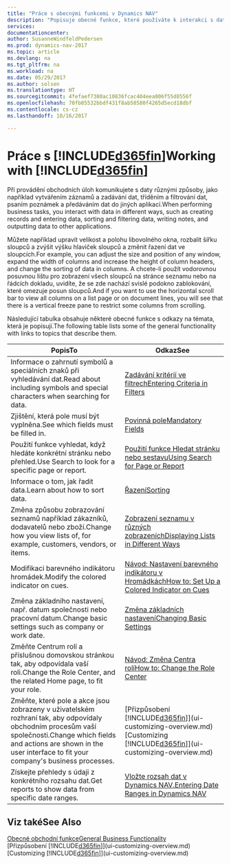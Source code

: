 ```yaml
---
title: "Práce s obecnými funkcemi v Dynamics NAV"
description: "Popisuje obecné funkce, které používáte k interakci s daty v Dynamics NAV, například zadávání hodnot, třídění dat a změna pohledu."
services: 
documentationcenter: 
author: SusanneWindfeldPedersen
ms.prod: dynamics-nav-2017
ms.topic: article
ms.devlang: na
ms.tgt_pltfrm: na
ms.workload: na
ms.date: 05/29/2017
ms.author: solsen
ms.translationtype: HT
ms.sourcegitcommit: 4fefaef7380ac10836fcac404eea006f55d8556f
ms.openlocfilehash: 70fb85532bbdf431f8ab58580f4265d5ecd18dbf
ms.contentlocale: cs-cz
ms.lasthandoff: 10/16/2017

---
```

# <a name="working-with-included365finincludesd365finlongmdmd"></a><span data-ttu-id="0861d-103">Práce s [!INCLUDE[d365fin](includes/d365fin_long_md.md)]</span><span class="sxs-lookup"><span data-stu-id="0861d-103">Working with [!INCLUDE[d365fin](includes/d365fin_long_md.md)]</span></span>
<span data-ttu-id="0861d-104">Při provádění obchodních úloh komunikujete s daty různými způsoby, jako například vytvářením záznamů a zadávání dat, tříděním a filtrování dat, psaním poznámek a předáváním dat do jiných aplikací.</span><span class="sxs-lookup"><span data-stu-id="0861d-104">When performing business tasks, you interact with data in different ways, such as creating records and entering data, sorting and filtering data, writing notes, and outputting data to other applications.</span></span>

<span data-ttu-id="0861d-105">Můžete například upravit velikost a polohu libovolného okna, rozbalit šířku sloupců a zvýšit výšku hlaviček sloupců a změnit řazení dat ve sloupcích.</span><span class="sxs-lookup"><span data-stu-id="0861d-105">For example, you can adjust the size and position of any window, expand the width of columns and increase the height of column headers, and change the sorting of data in columns.</span></span> <span data-ttu-id="0861d-106">A chcete-li použít vodorovnou posuvnou lištu pro zobrazení všech sloupců na stránce seznamu nebo na řádcích dokladu, uvidíte, že se zde nachází svislé podokno zablokování, které omezuje posun sloupců.</span><span class="sxs-lookup"><span data-stu-id="0861d-106">And if you want to use the horizontal scroll bar to view all columns on a list page or on document lines, you will see that there is a vertical freeze pane to restrict some columns from scrolling.</span></span>

<span data-ttu-id="0861d-107">Následující tabulka obsahuje některé obecné funkce s odkazy na témata, která je popisují.</span><span class="sxs-lookup"><span data-stu-id="0861d-107">The following table lists some of the general functionality with links to topics that describe them.</span></span>

| <span data-ttu-id="0861d-108">Popis</span><span class="sxs-lookup"><span data-stu-id="0861d-108">To</span></span> | <span data-ttu-id="0861d-109">Odkaz</span><span class="sxs-lookup"><span data-stu-id="0861d-109">See</span></span> |
| --- | --- |
| <span data-ttu-id="0861d-110">Informace o zahrnutí symbolů a speciálních znaků při vyhledávání dat.</span><span class="sxs-lookup"><span data-stu-id="0861d-110">Read about including symbols and special characters when searching for data.</span></span> |[<span data-ttu-id="0861d-111">Zadávání kritérií ve filtrech</span><span class="sxs-lookup"><span data-stu-id="0861d-111">Entering Criteria in Filters</span></span>](ui-enter-criteria-filters.md) |
| <span data-ttu-id="0861d-112">Zjištění, která pole musí být vyplněna.</span><span class="sxs-lookup"><span data-stu-id="0861d-112">See which fields must be filled in.</span></span> |[<span data-ttu-id="0861d-113">Povinná pole</span><span class="sxs-lookup"><span data-stu-id="0861d-113">Mandatory Fields</span></span>](ui-mandatory-fields.md) |
| <span data-ttu-id="0861d-114">Použití funkce vyhledat, když hledáte konkrétní stránku nebo přehled.</span><span class="sxs-lookup"><span data-stu-id="0861d-114">Use Search to look for a specific page or report.</span></span> |[<span data-ttu-id="0861d-115">Použití funkce Hledat stránku nebo sestavu</span><span class="sxs-lookup"><span data-stu-id="0861d-115">Using Search for Page or Report</span></span>](ui-search.md) |
| <span data-ttu-id="0861d-116">Informace o tom, jak řadit data.</span><span class="sxs-lookup"><span data-stu-id="0861d-116">Learn about how to sort data.</span></span> |[<span data-ttu-id="0861d-117">Řazení</span><span class="sxs-lookup"><span data-stu-id="0861d-117">Sorting</span></span>](ui-sorting.md) |
| <span data-ttu-id="0861d-118">Změna způsobu zobrazování seznamů například zákazníků, dodavatelů nebo zboží.</span><span class="sxs-lookup"><span data-stu-id="0861d-118">Change how you view lists of, for example, customers, vendors, or items.</span></span> |[<span data-ttu-id="0861d-119">Zobrazení seznamu v různých zobrazeních</span><span class="sxs-lookup"><span data-stu-id="0861d-119">Displaying Lists in Different Ways</span></span>](across-display-lists-different-views.md) |
| <span data-ttu-id="0861d-120">Modifikaci barevného indikátoru hromádek.</span><span class="sxs-lookup"><span data-stu-id="0861d-120">Modify the colored indicator on cues.</span></span> |[<span data-ttu-id="0861d-121">Návod: Nastavení barevného indikátoru v Hromádkách</span><span class="sxs-lookup"><span data-stu-id="0861d-121">How to: Set Up a Colored Indicator on Cues</span></span>](ui-how-setup-colored-indicator-cues.md) |
| <span data-ttu-id="0861d-122">Změna základního nastavení, např. datum společnosti nebo pracovní datum.</span><span class="sxs-lookup"><span data-stu-id="0861d-122">Change basic settings such as company or work date.</span></span> |[<span data-ttu-id="0861d-123">Změna základních nastavení</span><span class="sxs-lookup"><span data-stu-id="0861d-123">Changing Basic Settings</span></span>](ui-change-basic-settings.md) |
| <span data-ttu-id="0861d-124">Změňte Centrum rolí a příslušnou domovskou stránkou tak, aby odpovídala vaší roli.</span><span class="sxs-lookup"><span data-stu-id="0861d-124">Change the Role Center, and the related Home page, to fit your role.</span></span> |[<span data-ttu-id="0861d-125">Návod: Změna Centra rolí</span><span class="sxs-lookup"><span data-stu-id="0861d-125">How to: Change the Role Center</span></span>](change-role.md) |
| <span data-ttu-id="0861d-126">Změňte, které pole a akce jsou zobrazeny v uživatelském rozhraní tak, aby odpovídaly obchodním procesům vaší společnosti.</span><span class="sxs-lookup"><span data-stu-id="0861d-126">Change which fields and actions are shown in the user interface to fit your company's business processes.</span></span> |<span data-ttu-id="0861d-127">[Přizpůsobení [!INCLUDE[d365fin](includes/d365fin_md.md)]](ui-customizing-overview.md)</span><span class="sxs-lookup"><span data-stu-id="0861d-127">[Customizing [!INCLUDE[d365fin](includes/d365fin_md.md)]](ui-customizing-overview.md)</span></span> |
| <span data-ttu-id="0861d-128">Získejte přehledy s údaji z konkrétního rozsahu dat.</span><span class="sxs-lookup"><span data-stu-id="0861d-128">Get reports to show data from specific date ranges.</span></span> |[<span data-ttu-id="0861d-129">Vložte rozsah dat v Dynamics NAV.</span><span class="sxs-lookup"><span data-stu-id="0861d-129">Entering Date Ranges in Dynamics NAV</span></span>](ui-enter-date-ranges.md) |

## <a name="see-also"></a><span data-ttu-id="0861d-130">Viz také</span><span class="sxs-lookup"><span data-stu-id="0861d-130">See Also</span></span>
[<span data-ttu-id="0861d-131">Obecné obchodní funkce</span><span class="sxs-lookup"><span data-stu-id="0861d-131">General Business Functionality</span></span>](ui-across-business-areas.md)  
<span data-ttu-id="0861d-132">[Přizpůsobení [!INCLUDE[d365fin](includes/d365fin_md.md)]](ui-customizing-overview.md)</span><span class="sxs-lookup"><span data-stu-id="0861d-132">[Customizing [!INCLUDE[d365fin](includes/d365fin_md.md)]](ui-customizing-overview.md)</span></span>  

## 

